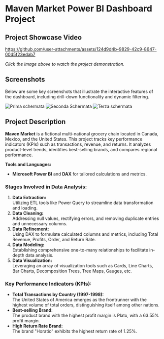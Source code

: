 # Maven Market Power BI Dashboard Project

## Project Showcase Video


https://github.com/user-attachments/assets/124d9d4b-9829-42c9-8647-00d5f23edab7




*Click the image above to watch the project demonstration.*

## Screenshots

Below are some key screenshots that illustrate the interactive features of the dashboard, including drill-down functionality and dynamic filtering.

![Prima schermata](https://github.com/user-attachments/assets/06792041-2667-45b0-aeb4-c20568f08f19)
![Seconda Schermata](https://github.com/user-attachments/assets/bd91c57f-8c4c-4917-88d9-8b4a0611a9fe)
![Terza schermata](https://github.com/user-attachments/assets/83cfb784-e7dd-4369-92c9-a94238edf491)


## Project Description

**Maven Market** is a fictional multi-national grocery chain located in Canada, Mexico, and the United States. This project tracks key performance indicators (KPIs) such as transactions, revenue, and returns. It analyzes product-level trends, identifies best-selling brands, and compares regional performance.

**Tools and Languages:**
- **Microsoft Power BI** and **DAX** for tailored calculations and metrics.

### Stages Involved in Data Analysis:
1. **Data Extraction:**  
   Utilizing ETL tools like Power Query to streamline data transformation and loading.
2. **Data Cleaning:**  
   Addressing null values, rectifying errors, and removing duplicate entries and unnecessary columns.
3. **Data Refinement:**  
   Using DAX to formulate calculated columns and metrics, including Total Revenue, Profits, Order, and Return Rate.
4. **Data Modeling:**  
   Establishing comprehensive one-to-many relationships to facilitate in-depth data analysis.
5. **Data Visualization:**  
   Leveraging an array of visualization tools such as Cards, Line Charts, Bar Charts, Decomposition Trees, Tree Maps, Gauges, etc.

### Key Performance Indicators (KPIs):
- **Total Transactions by Country (1997-1998):**  
  The United States of America emerges as the frontrunner with the highest volume of total orders, distinguishing itself among other nations.
- **Best-selling Brand:**  
  The product brand with the highest profit margin is Plato, with a 63.55% profit margin.
- **High Return Rate Brand:**  
  The brand "Horatio" exhibits the highest return rate of 1.25%.

